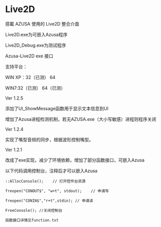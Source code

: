 Live2D
======

搭載 AZUSA 使用的 Live2D 整合介面

Live2D.exe为可嵌入Azusa程序

Live2D_Debug.exe为测试程序

Azusa-Live2D exe 接口

支持平台：

WIN XP：32（已测） 64

WIN7:32（已测） 64（已测）

Ver 1.2.5

添加了UI_ShowMessage函数用于显示文本信息到UI

增加了Azusa进程检测机制，若无AZUSA.exe（大小写敏感）进程则程序关闭

Ver 1.2.4

实现了嘴型音频的同步，根据波形控制嘴型。

Ver 1.2.1

改成了exe实现，减少了环境依赖，增加了部分函数接口，可嵌入Azusa

以下代码调用控制台，注释后才可以嵌入Azusa

    ::AllocConsole();    // 打开控件台资源
    
    freopen("CONOUT$", "w+t", stdout);    // 申请写
    
  	freopen("CONIN$","r+t",stdin); // 申请读
  	
  	FreeConsole(); //关闭控制台
  	
  	函数接口详情见function.txt

